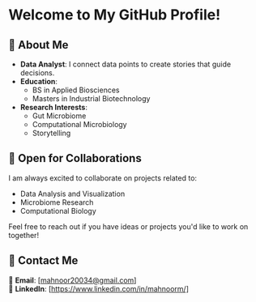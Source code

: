 # Welcome to My GitHub Profile!  

## 🔗 About Me  
- **Data Analyst**:
    I connect data points to create stories that guide decisions. 
- **Education**:  
  - BS in Applied Biosciences  
  - Masters in Industrial Biotechnology  
- **Research Interests**:  
  - Gut Microbiome  
  - Computational Microbiology
  - Storytelling

## 🔗 Open for Collaborations  
I am always excited to collaborate on projects related to:  
- Data Analysis and Visualization  
- Microbiome Research  
- Computational Biology  

Feel free to reach out if you have ideas or projects you'd like to work on together!  

## 🔗 Contact Me  
📧 **Email**: [mahnoor20034@gmail.com]  
💼 **LinkedIn**: [https://www.linkedin.com/in/mahnoorm/]  
